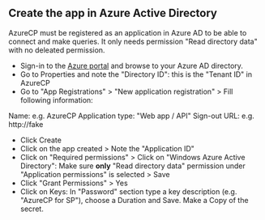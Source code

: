 ## Create the app in Azure Active Directory

AzureCP must be registered as an application in Azure AD to be able to connect and make queries. It only needs permission "Read directory data" with no deleated permission.

- Sign-in to the [Azure portal](https://portal.azure.com/) and browse to your Azure AD directory.
- Go to Properties and note the "Directory ID": this is the "Tenant ID" in AzureCP
- Go to "App Registrations" > "New application registration" > Fill following information:

Name: e.g. AzureCP
Application type: "Web app / API"
Sign-out URL: e.g. http://fake

- Click Create
- Click on the app created > Note the "Application ID"
- Click on "Required permissions" > Click on "Windows Azure Active Directory": Make sure **only** "Read directory data" permission under "Application permissions" is selected > Save
- Click "Grant Permissions" > Yes
- Click on Keys: In "Password" section type a key description (e.g. "AzureCP for SP"), choose a Duration and Save. Make a Copy of the secret.
